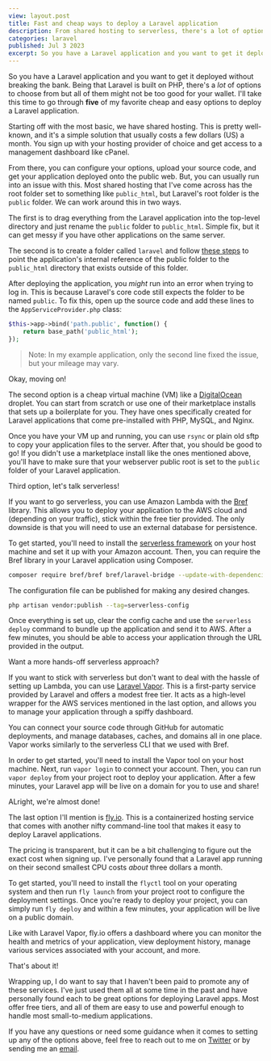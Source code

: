 ```yaml
---
view: layout.post
title: Fast and cheap ways to deploy a Laravel application
description: From shared hosting to serverless, there's a lot of options to choose from when it comes to deploying a Laravel application.
categories: laravel
published: Jul 3 2023
excerpt: So you have a Laravel application and you want to get it deployed without breaking the bank. Being that Laravel is built on PHP, there's a lot of options to choose from but all of them might not be too good for your wallet. I'll take this time to go through five of my favorite cheap and easy options to deploy a Laravel application.
---
```


So you have a Laravel application and you want to get it deployed without breaking the bank. Being that Laravel is built on PHP, there's a _lot_ of options to choose from but all of them might not be too good for your wallet. I'll take this time to go through **five** of my favorite cheap and easy options to deploy a Laravel application.

Starting off with the most basic, we have shared hosting. This is pretty well-known, and it's a simple solution that usually costs a few dollars (US) a month. You sign up with your hosting provider of choice and get access to a management dashboard like cPanel.

From there, you can configure your options, upload your source code, and get your application deployed onto the public web. But, you can usually run into an issue with this. Most shared hosting that I've come across has the root folder set to something like `public_html`, but Laravel's root folder is the `public` folder. We can work around this in two ways. 

The first is to drag everything from the Laravel application into the top-level directory and just rename the `public` folder to `public_html`. Simple fix, but it can get messy if you have other applications on the same server.

The second is to create a folder called `laravel` and follow [these steps](https://github.com/hannanstd/change-laravel-public) to point the application's internal reference of the public folder to the `public_html` directory that exists outside of this folder.

After deploying the application, you _might_ run into an error when trying to log in. This is because Laravel's core code still expects the folder to be named `public`. To fix this, open up the source code and add these lines to the `AppServiceProvider.php` class:

```php
$this->app->bind('path.public', function() {
    return base_path('public_html');
});
```

> Note: In my example application, only the second line fixed the issue, but your mileage may vary.

Okay, moving on!

The second option is a cheap virtual machine (VM) like a [DigitalOcean](https://digitalocean.com) droplet. You can start from scratch or use one of their marketplace installs that sets up a boilerplate for you. They have ones specifically created for Laravel applications that come pre-installed with PHP, MySQL, and Nginx.

Once you have your VM up and running, you can use `rsync` or plain old sftp to copy your application files to the server. After that, you should be good to go! If you didn't use a marketplace install like the ones mentioned above, you'll have to make sure that your webserver public root is set to the `public` folder of your Laravel application.

Third option, let's talk serverless!

If you want to go serverless, you can use Amazon Lambda with the [Bref](https://bref.sh/) library. This allows you to deploy your application to the AWS cloud and (depending on your traffic), stick within the free tier provided. The only downside is that you will need to use an external database for persistence.

To get started, you'll need to install the [serverless framework](https://www.serverless.com/) on your host machine and set it up with your Amazon account. Then, you can require the Bref library in your Laravel application using Composer.

```bash
composer require bref/bref bref/laravel-bridge --update-with-dependencies
```

The configuration file can be published for making any desired changes.

```bash
php artisan vendor:publish --tag=serverless-config
```

Once everything is set up, clear the config cache and use the `serverless deploy` command to bundle up the application and send it to AWS. After a few minutes, you should be able to access your application through the URL provided in the output.

Want a more hands-off serverless approach?

If you want to stick with serverless but don't want to deal with the hassle of setting up Lambda, you can use [Laravel Vapor](https://vapor.laravel.com). This is a first-party service provided by Laravel and offers a modest free tier. It acts as a high-level wrapper for the AWS services mentioned in the last option, and allows you to manage your application through a spiffy dashboard.

You can connect your source code through GitHub for automatic deployments, and manage databases, caches, and domains all in one place. Vapor works similarly to the serverless CLI that we used with Bref. 

In order to get started, you'll need to install the Vapor tool on your host machine. Next, run `vapor login` to connect your account. Then, you can run `vapor deploy` from your project root to deploy your application. After a few minutes, your Laravel app will be live on a domain for you to use and share!

ALright, we're almost done!

The last option I'll mention is [fly.io](https://fly.io/). This is a containerized hosting service that comes with another nifty command-line tool that makes it easy to deploy Laravel applications.

The pricing is transparent, but it can be a bit challenging to figure out the exact cost when signing up. I've personally found that a Laravel app running on their second smallest CPU costs _about_ three dollars a month.

To get started, you'll need to install the `flyctl` tool on your operating system and then run `fly launch` from your project root to configure the deployment settings. Once you're ready to deploy your project, you can simply run `fly deploy` and within a few minutes, your application will be live on a public domain.

Like with Laravel Vapor, fly.io offers a dashboard where you can monitor the health and metrics of your application, view deployment history, manage various services associated with your account, and more.

That's about it!

Wrapping up, I do want to say that I haven't been paid to promote any of these services. I've just used them all at some time in the past and have personally found each to be great options for deploying Laravel apps. Most offer free tiers, and all of them are easy to use and powerful enough to handle most small-to-medium applications.

 If you have any questions or need some guidance when it comes to setting up any of the options above, feel free to reach out to me on [Twitter](https://twitter.com/aschmelyun) or by sending me an [email](mailto:me@aschmelyun.com).
